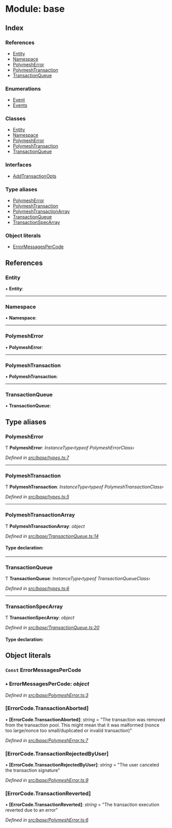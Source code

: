 # Module: base

## Index

### References

* [Entity](base.md#entity)
* [Namespace](base.md#namespace)
* [PolymeshError](base.md#polymesherror)
* [PolymeshTransaction](base.md#polymeshtransaction)
* [TransactionQueue](base.md#transactionqueue)

### Enumerations

* [Event](../enums/base.event.md)
* [Events](../enums/base.events.md)

### Classes

* [Entity](../classes/base.entity.md)
* [Namespace](../classes/base.namespace.md)
* [PolymeshError](../classes/base.polymesherror.md)
* [PolymeshTransaction](../classes/base.polymeshtransaction.md)
* [TransactionQueue](../classes/base.transactionqueue.md)

### Interfaces

* [AddTransactionOpts](../interfaces/base.addtransactionopts.md)

### Type aliases

* [PolymeshError](base.md#polymesherror)
* [PolymeshTransaction](base.md#polymeshtransaction)
* [PolymeshTransactionArray](base.md#polymeshtransactionarray)
* [TransactionQueue](base.md#transactionqueue)
* [TransactionSpecArray](base.md#transactionspecarray)

### Object literals

* [ErrorMessagesPerCode](base.md#const-errormessagespercode)

## References

###  Entity

• **Entity**:

___

###  Namespace

• **Namespace**:

___

###  PolymeshError

• **PolymeshError**:

___

###  PolymeshTransaction

• **PolymeshTransaction**:

___

###  TransactionQueue

• **TransactionQueue**:

## Type aliases

###  PolymeshError

Ƭ **PolymeshError**: *InstanceType‹typeof PolymeshErrorClass›*

*Defined in [src/base/types.ts:7](https://github.com/PolymathNetwork/polymesh-sdk/blob/7e9a732/src/base/types.ts#L7)*

___

###  PolymeshTransaction

Ƭ **PolymeshTransaction**: *InstanceType‹typeof PolymeshTransactionClass›*

*Defined in [src/base/types.ts:5](https://github.com/PolymathNetwork/polymesh-sdk/blob/7e9a732/src/base/types.ts#L5)*

___

###  PolymeshTransactionArray

Ƭ **PolymeshTransactionArray**: *object*

*Defined in [src/base/TransactionQueue.ts:14](https://github.com/PolymathNetwork/polymesh-sdk/blob/7e9a732/src/base/TransactionQueue.ts#L14)*

#### Type declaration:

___

###  TransactionQueue

Ƭ **TransactionQueue**: *InstanceType‹typeof TransactionQueueClass›*

*Defined in [src/base/types.ts:6](https://github.com/PolymathNetwork/polymesh-sdk/blob/7e9a732/src/base/types.ts#L6)*

___

###  TransactionSpecArray

Ƭ **TransactionSpecArray**: *object*

*Defined in [src/base/TransactionQueue.ts:20](https://github.com/PolymathNetwork/polymesh-sdk/blob/7e9a732/src/base/TransactionQueue.ts#L20)*

#### Type declaration:

## Object literals

### `Const` ErrorMessagesPerCode

### ▪ **ErrorMessagesPerCode**: *object*

*Defined in [src/base/PolymeshError.ts:3](https://github.com/PolymathNetwork/polymesh-sdk/blob/7e9a732/src/base/PolymeshError.ts#L3)*

###  [ErrorCode.TransactionAborted]

• **[ErrorCode.TransactionAborted]**: *string* = "The transaction was removed from the transaction pool. This might mean that it was malformed (nonce too large/nonce too small/duplicated or invalid transaction)"

*Defined in [src/base/PolymeshError.ts:7](https://github.com/PolymathNetwork/polymesh-sdk/blob/7e9a732/src/base/PolymeshError.ts#L7)*

###  [ErrorCode.TransactionRejectedByUser]

• **[ErrorCode.TransactionRejectedByUser]**: *string* = "The user canceled the transaction signature"

*Defined in [src/base/PolymeshError.ts:9](https://github.com/PolymathNetwork/polymesh-sdk/blob/7e9a732/src/base/PolymeshError.ts#L9)*

###  [ErrorCode.TransactionReverted]

• **[ErrorCode.TransactionReverted]**: *string* = "The transaction execution reverted due to an error"

*Defined in [src/base/PolymeshError.ts:6](https://github.com/PolymathNetwork/polymesh-sdk/blob/7e9a732/src/base/PolymeshError.ts#L6)*
